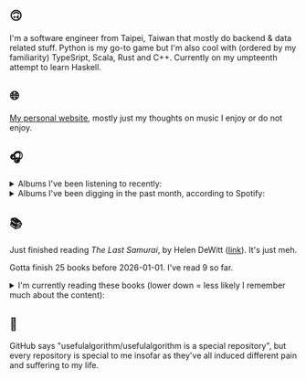 ## 🙃

I'm a software engineer from Taipei, Taiwan that mostly do backend & data related stuff. Python is my go-to game but I'm also cool with (ordered by my familiarity) TypeSript, Scala, Rust and C++. Currently on my umpteenth attempt to learn Haskell.

## 🌐

[My personal website](https://usefulalgorithm.github.io/), mostly just my thoughts on music I enjoy or do not enjoy.

## 🎧

<details>
<summary>Albums I've been listening to recently:</summary>

- _The Foel Tower_, by Quade
- _Blue Veil_, by Lucy Railton
- _Kingdom Come: Deliverance II (Original Soundtrack Essentials)_, by Jan Valta, Adam Sporka
- _Stochastic Drift_, by Barker
- _Giant Steps (60th Anniversary Super Deluxe Edition) [2020 Remaster]_, by John Coltrane
- _IOX_, by LA Timpa
- _Alluvion_, by Mizmor, Hell
- _Romance in the Age of Adaptive Feedback_, by Unspecified Enemies
- _Your Lungs And Your Tongues_, by Vazz

</details>

<details>
<summary>Albums I've been digging in the past month, according to Spotify:</summary>

- _Kingdom Come: Deliverance II (Original Soundtrack Essentials)_, by Jan Valta, Adam Sporka
- _Gift Songs_, by Jefre Cantu-Ledesma
- _Pruning_, by Memotone
- _Lonely People With Power_, by Deafheaven
- _Halo On The Inside_, by Circuit des Yeux
- _Only Good Dreams for Me_, by Zaumne
- _Romance in the Age of Adaptive Feedback_, by Unspecified Enemies
- _(What's The Story) Morning Glory? [Remastered]_, by Oasis
- _Comedia_, by Racine
- _Start A Band_, by Adebisi Shank
- _如果每天都可以 happy happy 誰想要sad:＊- 合作的秘密_, by 陳嫺靜
- _IOX_, by LA Timpa
- _Ghost Note_, by Kim Hiorthøy
- _Stochastic Drift_, by Barker
- _Strange Meridians_, by upsammy
- _Qwizard_, by Pub
- _Pizzazz_, by Racine

</details>

## 📚

Just finished reading _The Last Samurai_, by Helen DeWitt ([link](https://hardcover.app/books/the-last-samurai)). It's just meh.

Gotta finish 25 books before 2026-01-01. I've read 9 so far.

<details>
<summary>I'm currently reading these books (lower down = less likely I remember much about the content):</summary>

- _The Absence of Myth: Writings on Surrealism_, by Georges Bataille, Michael   Richardson ([link](https://hardcover.app/books/the-absence-of-myth-writings-on-surrealism))
- _Genesis and Trace: Derrida Reading Husserl and Heidegger_, by Paola Marrati, Simon Sparks ([link](https://hardcover.app/books/genesis-and-trace))
- _Philosophical Chemistry: Genealogy of a Scientific Field_, by Manuel DeLanda ([link](https://hardcover.app/books/philosophical-chemistry))
- _Political Categories: Thinking Beyond Concepts_, by Michael Marder ([link](https://hardcover.app/books/political-categories))
- _Regeneration_, by Pat Barker ([link](https://hardcover.app/books/regeneration-1991))
- _K-punk_, by Mark Fisher ([link](https://hardcover.app/books/k-punk-2018))
- _A Biography of Ordinary Man: On Authorities and Minorities_, by François Laruelle, Jessie Hock, and friends ([link](https://hardcover.app/books/a-biography-of-ordinary-man))
- _A Short History of Decay_, by Emil M. Cioran, Richard Howard ([link](https://hardcover.app/books/a-short-history-of-decay))
- _Anti-Oedipus_, by Gilles Deleuze, Félix Guattari ([link](https://hardcover.app/books/anti-oedipus))
- _A Thousand Plateaus_, by Gilles Deleuze, Félix Guattari ([link](https://hardcover.app/books/a-thousand-plateaus))

</details>

## 💬

GitHub says "usefulalgorithm/usefulalgorithm is a special repository", but every repository is special to me insofar as they've all induced different pain and suffering to my life.